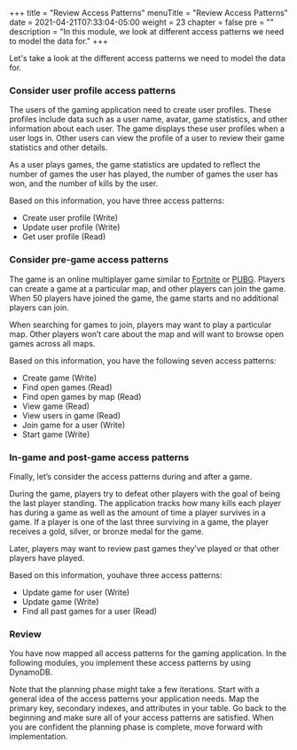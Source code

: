 +++
title = "Review Access Patterns"
menuTitle = "Review Access Patterns"
date = 2021-04-21T07:33:04-05:00
weight = 23
chapter = false
pre = ""
description = "In this module, we look at different access patterns we need to model the data for."
+++

Let's take a look at the different access patterns we need to model the data for.

### Consider user profile access patterns

The users of the gaming application need to create user profiles. These profiles include data such as a user name, avatar, game statistics, and other information about each user. The game displays these user profiles when a user logs in. Other users can view the profile of a user to review their game statistics and other details.

As a user plays games, the game statistics are updated to reflect the number of games the user has played, the number of games the user has won, and the number of kills by the user.

Based on this information, you have three access patterns:

- Create user profile (Write)
- Update user profile (Write)
- Get user profile (Read)


### Consider pre-game access patterns

The game is an online multiplayer game similar to [Fortnite](https://www.epicgames.com/fortnite) or [PUBG](https://www.pubg.com/). Players can create a game at a particular map, and other players can join the game. When 50 players have joined the game, the game starts and no additional players can join.

When searching for games to join, players may want to play a particular map. Other players won’t care about the map and will want to browse open games across all maps.

Based on this information, you have the following seven access patterns:

- Create game (Write)
- Find open games (Read)
- Find open games by map (Read)
- View game (Read)
- View users in game (Read) 
- Join game for a user (Write)
- Start game (Write)


### In-game and post-game access patterns

Finally, let’s consider the access patterns during and after a game.

During the game, players try to defeat other players with the goal of being the last player standing. The application tracks how many kills each player has during a game as well as the amount of time a player survives in a game. If a player is one of the last three surviving in a game, the player receives a gold, silver, or bronze medal for the game.

Later, players may want to review past games they’ve played or that other players have played.

Based on this information, youhave three access patterns:

- Update game for user (Write)
- Update game (Write)
- Find all past games for a user (Read)


### Review

You have now mapped all access patterns for the gaming application. In the following modules, you implement these access patterns by using DynamoDB. 

Note that the planning phase might take a few iterations. Start with a general idea of the access patterns your application needs. Map the primary key, secondary indexes, and attributes in your table. Go back to the beginning and make sure all of your access patterns are satisfied. When you are confident the planning phase is complete, move forward with implementation.